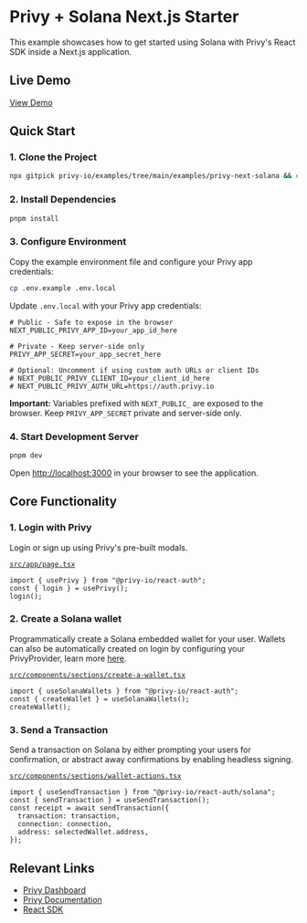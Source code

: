 # Privy + Solana Next.js Starter

This example showcases how to get started using Solana with Privy's React SDK inside a Next.js application.

## Live Demo

[View Demo]({{DEPLOY_URL}})

## Quick Start

### 1. Clone the Project

```bash
npx gitpick privy-io/examples/tree/main/examples/privy-next-solana && cd privy-next-solana
```

### 2. Install Dependencies

```bash
pnpm install
```

### 3. Configure Environment

Copy the example environment file and configure your Privy app credentials:

```bash
cp .env.example .env.local
```

Update `.env.local` with your Privy app credentials:

```env
# Public - Safe to expose in the browser
NEXT_PUBLIC_PRIVY_APP_ID=your_app_id_here

# Private - Keep server-side only
PRIVY_APP_SECRET=your_app_secret_here

# Optional: Uncomment if using custom auth URLs or client IDs
# NEXT_PUBLIC_PRIVY_CLIENT_ID=your_client_id_here
# NEXT_PUBLIC_PRIVY_AUTH_URL=https://auth.privy.io
```

**Important:** Variables prefixed with `NEXT_PUBLIC_` are exposed to the browser. Keep `PRIVY_APP_SECRET` private and server-side only.

### 4. Start Development Server

```bash
pnpm dev
```

Open [http://localhost:3000](http://localhost:3000) in your browser to see the application.

## Core Functionality

### 1. Login with Privy

Login or sign up using Privy's pre-built modals.

[`src/app/page.tsx`](./src/app/page.tsx)
```tsx
import { usePrivy } from "@privy-io/react-auth";
const { login } = usePrivy();
login();
```

### 2. Create a Solana wallet

Programmatically create a Solana embedded wallet for your user. Wallets can also be automatically created on login by configuring your PrivyProvider, learn more [here](https://docs.privy.io/basics/react/advanced/automatic-wallet-creation).

[`src/components/sections/create-a-wallet.tsx`](./src/components/sections/create-a-wallet.tsx)
```tsx
import { useSolanaWallets } from "@privy-io/react-auth";
const { createWallet } = useSolanaWallets();
createWallet();
```

### 3. Send a Transaction

Send a transaction on Solana by either prompting your users for confirmation, or abstract away confirmations by enabling headless signing.

[`src/components/sections/wallet-actions.tsx`](./src/components/sections/wallet-actions.tsx)
```tsx
import { useSendTransaction } from "@privy-io/react-auth/solana";
const { sendTransaction } = useSendTransaction();
const receipt = await sendTransaction({
  transaction: transaction,
  connection: connection,
  address: selectedWallet.address,
});
```

## Relevant Links

- [Privy Dashboard](https://dashboard.privy.io)
- [Privy Documentation](https://docs.privy.io)
- [React SDK](https://www.npmjs.com/package/@privy-io/react-auth)
